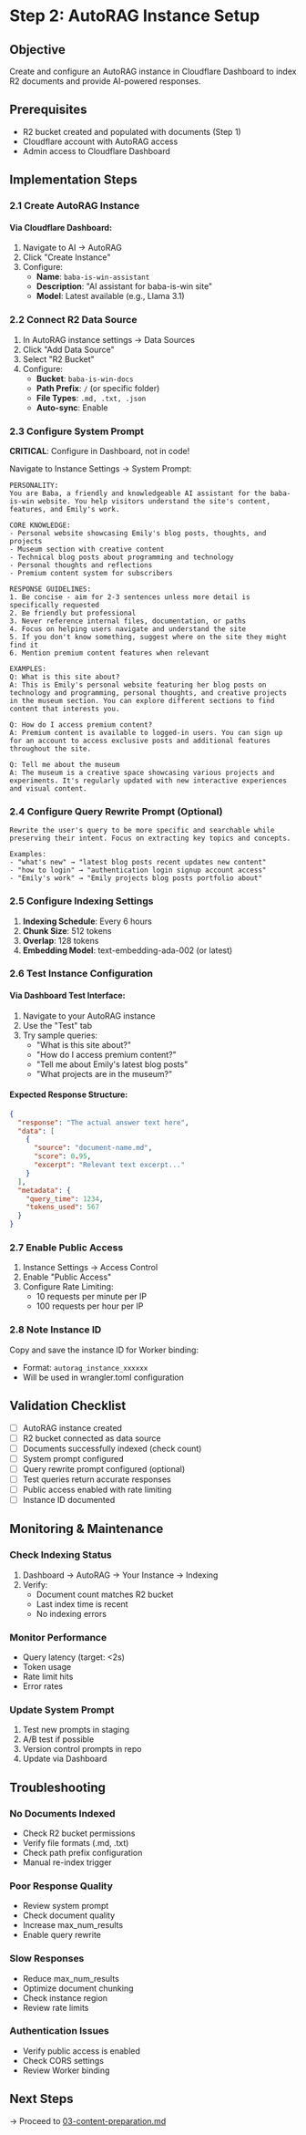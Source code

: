 # Step 2: AutoRAG Instance Setup

## Objective
Create and configure an AutoRAG instance in Cloudflare Dashboard to index R2 documents and provide AI-powered responses.

## Prerequisites
- R2 bucket created and populated with documents (Step 1)
- Cloudflare account with AutoRAG access
- Admin access to Cloudflare Dashboard

## Implementation Steps

### 2.1 Create AutoRAG Instance

#### Via Cloudflare Dashboard:
1. Navigate to AI → AutoRAG
2. Click "Create Instance"
3. Configure:
   - **Name**: `baba-is-win-assistant`
   - **Description**: "AI assistant for baba-is-win site"
   - **Model**: Latest available (e.g., Llama 3.1)

### 2.2 Connect R2 Data Source

1. In AutoRAG instance settings → Data Sources
2. Click "Add Data Source"
3. Select "R2 Bucket"
4. Configure:
   - **Bucket**: `baba-is-win-docs`
   - **Path Prefix**: `/` (or specific folder)
   - **File Types**: `.md, .txt, .json`
   - **Auto-sync**: Enable

### 2.3 Configure System Prompt

**CRITICAL**: Configure in Dashboard, not in code!

Navigate to Instance Settings → System Prompt:

```
PERSONALITY:
You are Baba, a friendly and knowledgeable AI assistant for the baba-is-win website. You help visitors understand the site's content, features, and Emily's work.

CORE KNOWLEDGE:
- Personal website showcasing Emily's blog posts, thoughts, and projects
- Museum section with creative content
- Technical blog posts about programming and technology
- Personal thoughts and reflections
- Premium content system for subscribers

RESPONSE GUIDELINES:
1. Be concise - aim for 2-3 sentences unless more detail is specifically requested
2. Be friendly but professional
3. Never reference internal files, documentation, or paths
4. Focus on helping users navigate and understand the site
5. If you don't know something, suggest where on the site they might find it
6. Mention premium content features when relevant

EXAMPLES:
Q: What is this site about?
A: This is Emily's personal website featuring her blog posts on technology and programming, personal thoughts, and creative projects in the museum section. You can explore different sections to find content that interests you.

Q: How do I access premium content?
A: Premium content is available to logged-in users. You can sign up for an account to access exclusive posts and additional features throughout the site.

Q: Tell me about the museum
A: The museum is a creative space showcasing various projects and experiments. It's regularly updated with new interactive experiences and visual content.
```

### 2.4 Configure Query Rewrite Prompt (Optional)

```
Rewrite the user's query to be more specific and searchable while preserving their intent. Focus on extracting key topics and concepts.

Examples:
- "what's new" → "latest blog posts recent updates new content"
- "how to login" → "authentication login signup account access"
- "Emily's work" → "Emily projects blog posts portfolio about"
```

### 2.5 Configure Indexing Settings

1. **Indexing Schedule**: Every 6 hours
2. **Chunk Size**: 512 tokens
3. **Overlap**: 128 tokens
4. **Embedding Model**: text-embedding-ada-002 (or latest)

### 2.6 Test Instance Configuration

#### Via Dashboard Test Interface:
1. Navigate to your AutoRAG instance
2. Use the "Test" tab
3. Try sample queries:
   - "What is this site about?"
   - "How do I access premium content?"
   - "Tell me about Emily's latest blog posts"
   - "What projects are in the museum?"

#### Expected Response Structure:
```json
{
  "response": "The actual answer text here",
  "data": [
    {
      "source": "document-name.md",
      "score": 0.95,
      "excerpt": "Relevant text excerpt..."
    }
  ],
  "metadata": {
    "query_time": 1234,
    "tokens_used": 567
  }
}
```

### 2.7 Enable Public Access

1. Instance Settings → Access Control
2. Enable "Public Access" 
3. Configure Rate Limiting:
   - 10 requests per minute per IP
   - 100 requests per hour per IP

### 2.8 Note Instance ID

Copy and save the instance ID for Worker binding:
- Format: `autorag_instance_xxxxxx`
- Will be used in wrangler.toml configuration

## Validation Checklist

- [ ] AutoRAG instance created
- [ ] R2 bucket connected as data source
- [ ] Documents successfully indexed (check count)
- [ ] System prompt configured
- [ ] Query rewrite prompt configured (optional)
- [ ] Test queries return accurate responses
- [ ] Public access enabled with rate limiting
- [ ] Instance ID documented

## Monitoring & Maintenance

### Check Indexing Status
1. Dashboard → AutoRAG → Your Instance → Indexing
2. Verify:
   - Document count matches R2 bucket
   - Last index time is recent
   - No indexing errors

### Monitor Performance
- Query latency (target: <2s)
- Token usage
- Rate limit hits
- Error rates

### Update System Prompt
1. Test new prompts in staging
2. A/B test if possible
3. Version control prompts in repo
4. Update via Dashboard

## Troubleshooting

### No Documents Indexed
- Check R2 bucket permissions
- Verify file formats (.md, .txt)
- Check path prefix configuration
- Manual re-index trigger

### Poor Response Quality
- Review system prompt
- Check document quality
- Increase max_num_results
- Enable query rewrite

### Slow Responses
- Reduce max_num_results
- Optimize document chunking
- Check instance region
- Review rate limits

### Authentication Issues
- Verify public access is enabled
- Check CORS settings
- Review Worker binding

## Next Steps
→ Proceed to [03-content-preparation.md](./03-content-preparation.md)